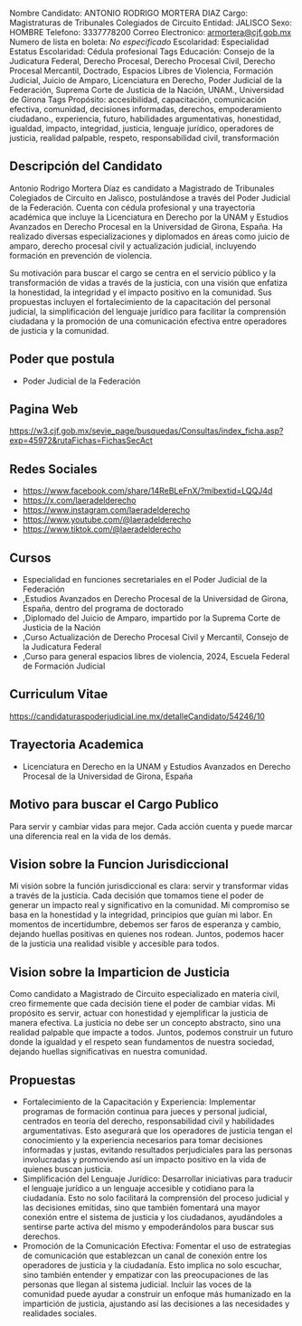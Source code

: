 Nombre Candidato: ANTONIO RODRIGO MORTERA DIAZ
Cargo: Magistraturas de Tribunales Colegiados de Circuito
Entidad: JALISCO
Sexo: HOMBRE
Telefono: 3337778200
Correo Electronico: armortera@cjf.gob.mx
Numero de lista en boleta: *No especificado*
Escolaridad: Especialidad
Estatus Escolaridad: Cédula profesional
Tags Educación: Consejo de la Judicatura Federal, Derecho Procesal, Derecho Procesal Civil, Derecho Procesal Mercantil, Doctrado, Espacios Libres de Violencia, Formación Judicial, Juicio de Amparo, Licenciatura en Derecho, Poder Judicial de la Federación, Suprema Corte de Justicia de la Nación, UNAM., Universidad de Girona
Tags Propósito: accesibilidad, capacitación, comunicación efectiva, comunidad, decisiones informadas, derechos, empoderamiento ciudadano., experiencia, futuro, habilidades argumentativas, honestidad, igualdad, impacto, integridad, justicia, lenguaje jurídico, operadores de justicia, realidad palpable, respeto, responsabilidad civil, transformación


## Descripción del Candidato 

Antonio Rodrigo Mortera Díaz es candidato a Magistrado de Tribunales Colegiados de Circuito en Jalisco, postulándose a través del Poder Judicial de la Federación. Cuenta con cédula profesional y una trayectoria académica que incluye la Licenciatura en Derecho por la UNAM y Estudios Avanzados en Derecho Procesal en la Universidad de Girona, España. Ha realizado diversas especializaciones y diplomados en áreas como juicio de amparo, derecho procesal civil y actualización judicial, incluyendo formación en prevención de violencia.

Su motivación para buscar el cargo se centra en el servicio público y la transformación de vidas a través de la justicia, con una visión que enfatiza la honestidad, la integridad y el impacto positivo en la comunidad. Sus propuestas incluyen el fortalecimiento de la capacitación del personal judicial, la simplificación del lenguaje jurídico para facilitar la comprensión ciudadana y la promoción de una comunicación efectiva entre operadores de justicia y la comunidad.


## Poder que postula

- Poder Judicial de la Federación


## Pagina Web

https://w3.cjf.gob.mx/sevie_page/busquedas/Consultas/index_ficha.asp?exp=45972&rutaFichas=FichasSecAct


## Redes Sociales

- https://www.facebook.com/share/14ReBLeFnX/?mibextid=LQQJ4d
- https://x.com/laeradelderecho
- https://www.instagram.com/laeradelderecho
- https://www.youtube.com/@laeradelderecho
- https://www.tiktok.com/@laeradelderecho


## Cursos

- Especialidad en funciones secretariales en el Poder Judicial de la Federación
- ,Estudios Avanzados en Derecho Procesal de la Universidad de Girona, España, dentro del programa de doctorado
- ,Diplomado del Juicio de Amparo, impartido por la Suprema Corte de Justicia de la Nación
- ,Curso Actualización de Derecho Procesal Civil y Mercantil, Consejo de la Judicatura Federal
- ,Curso para general espacios libres de violencia, 2024, Escuela Federal de Formación Judicial


## Curriculum Vitae

https://candidaturaspoderjudicial.ine.mx/detalleCandidato/54246/10


## Trayectoria Academica

- Licenciatura en Derecho en la UNAM y Estudios Avanzados en Derecho Procesal de la Universidad de Girona, España


## Motivo para buscar el Cargo Publico

Para servir y cambiar vidas para mejor. Cada acción cuenta y puede marcar una diferencia real en la vida de los demás.


## Vision sobre la Funcion Jurisdiccional

Mi visión sobre la función jurisdiccional es clara: servir y transformar vidas a través de la justicia. Cada decisión que tomamos tiene el poder de generar un impacto real y significativo en la comunidad. Mi compromiso se basa en la honestidad y la integridad, principios que guían mi labor. En momentos de incertidumbre, debemos ser faros de esperanza y cambio, dejando huellas positivas en quienes nos rodean. Juntos, podemos hacer de la justicia una realidad visible y accesible para todos.


## Vision sobre la Imparticion de Justicia

Como candidato a Magistrado de Circuito especializado en materia civil, creo firmemente que cada decisión tiene el poder de cambiar vidas. Mi propósito es servir, actuar con honestidad y ejemplificar la justicia de manera efectiva. La justicia no debe ser un concepto abstracto, sino una realidad palpable que impacte a todos. Juntos, podemos construir un futuro donde la igualdad y el respeto sean fundamentos de nuestra sociedad, dejando huellas significativas en nuestra comunidad.


## Propuestas

- Fortalecimiento de la Capacitación y Experiencia: Implementar programas de formación continua para jueces y personal judicial, centrados en teoría del derecho, responsabilidad civil y habilidades argumentativas. Esto asegurará que los operadores de justicia tengan el conocimiento y la experiencia necesarios para tomar decisiones informadas y justas, evitando resultados perjudiciales para las personas involucradas y promoviendo así un impacto positivo en la vida de quienes buscan justicia.
- Simplificación del Lenguaje Jurídico: Desarrollar iniciativas para traducir el lenguaje jurídico a un lenguaje accesible y cotidiano para la ciudadanía. Esto no solo facilitará la comprensión del proceso judicial y las decisiones emitidas, sino que también fomentará una mayor conexión entre el sistema de justicia y los ciudadanos, ayudándoles a sentirse parte activa del mismo y empoderándolos para buscar sus derechos.
- Promoción de la Comunicación Efectiva: Fomentar el uso de estrategias de comunicación que establezcan un canal de conexión entre los operadores de justicia y la ciudadanía. Esto implica no solo escuchar, sino también entender y empatizar con las preocupaciones de las personas que llegan al sistema judicial. Incluir las voces de la comunidad puede ayudar a construir un enfoque más humanizado en la impartición de justicia, ajustando así las decisiones a las necesidades y realidades sociales.

